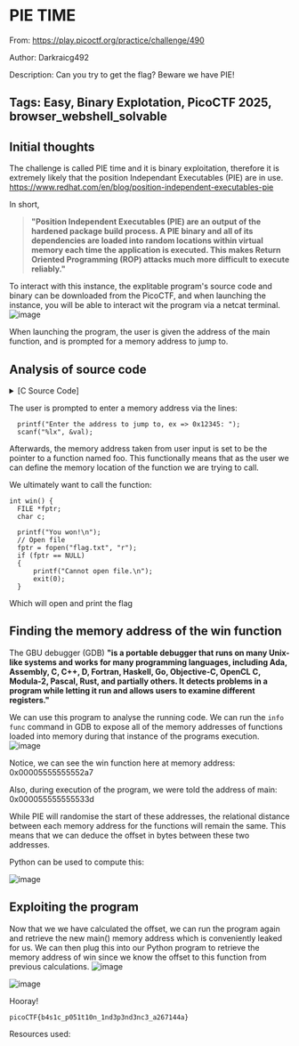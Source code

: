 <h1> PIE TIME </h1>

From: https://play.picoctf.org/practice/challenge/490

Author: Darkraicg492

Description: Can you try to get the flag? Beware we have PIE!

Tags: Easy, Binary Explotation, PicoCTF 2025, browser_webshell_solvable
---

<h2> Initial thoughts </h2>

The challenge is called PIE time and it is binary exploitation, therefore it is extremely likely that the position Independant Executables (PIE) are in use. https://www.redhat.com/en/blog/position-independent-executables-pie

In short,
>__"Position Independent Executables (PIE) are an output of the hardened package build process. A PIE binary and all of its dependencies are loaded into random locations within virtual memory each time the application is executed. This makes Return Oriented Programming (ROP) attacks much more difficult to execute reliably."__

To interact with this instance, the explitable program's source code and binary can be downloaded from the PicoCTF, and when launching the instance, you will be able to interact wit the program via a netcat terminal.
![image](https://github.com/user-attachments/assets/34d62907-22e1-4644-9350-8ac882e2ebd9)

When launching the program, the user is given the address of the main function, and is prompted for a memory address to jump to.


<h2> Analysis of source code </h2>

<details>
<summary>[C Source Code]</summary>
  
```
#include <stdio.h>
#include <stdlib.h>
#include <signal.h>
#include <unistd.h>

void segfault_handler() {
  printf("Segfault Occurred, incorrect address.\n");
  exit(0);
}

int win() {
  FILE *fptr;
  char c;

  printf("You won!\n");
  // Open file
  fptr = fopen("flag.txt", "r");
  if (fptr == NULL)
  {
      printf("Cannot open file.\n");
      exit(0);
  }

  // Read contents from file
  c = fgetc(fptr);
  while (c != EOF)
  {
      printf ("%c", c);
      c = fgetc(fptr);
  }

  printf("\n");
  fclose(fptr);
}

int main() {
  signal(SIGSEGV, segfault_handler);
  setvbuf(stdout, NULL, _IONBF, 0); // _IONBF = Unbuffered

  printf("Address of main: %p\n", &main);

  unsigned long val;
  printf("Enter the address to jump to, ex => 0x12345: ");
  scanf("%lx", &val);
  printf("Your input: %lx\n", val);

  void (*foo)(void) = (void (*)())val;
  foo();
}
```  
</details>

The user is prompted to enter a memory address via the lines:
```
  printf("Enter the address to jump to, ex => 0x12345: ");
  scanf("%lx", &val);
```

Afterwards, the memory address taken from user input is set to be the pointer to a function named foo. This functionally means that as the user we can define the memory location of the function we are trying to call.

We ultimately want to call the function:
```
int win() {
  FILE *fptr;
  char c;

  printf("You won!\n");
  // Open file
  fptr = fopen("flag.txt", "r");
  if (fptr == NULL)
  {
      printf("Cannot open file.\n");
      exit(0);
  }
```
Which will open and print the flag

<h2> Finding the memory address of the win function </h2>

The GBU debugger (GDB) __"is a portable debugger that runs on many Unix-like systems and works for many programming languages, including Ada, Assembly, C, C++, D, Fortran, Haskell, Go, Objective-C, OpenCL C, Modula-2, Pascal, Rust, and partially others. It detects problems in a program while letting it run and allows users to examine different registers."__

We can use this program to analyse the running code. We can run the `info func` command in GDB to expose all of the memory addresses of functions loaded into memory during that instance of the programs execution.
![image](https://github.com/user-attachments/assets/e999ebd2-6408-4d72-bc12-f27064fdecbb)

Notice, we can see the win function here at memory address: 0x00005555555552a7

Also, during execution of the program, we were told the address of main: 0x000055555555533d

While PIE will randomise the start of these addresses, the relational distance between each memory address for the functions will remain the same. This means that we can deduce the offset in bytes between these two addresses.

Python can be used to compute this:

![image](https://github.com/user-attachments/assets/7231f6dd-ad49-40df-a025-97ed69f24b1f)

<h2> Exploiting the program </h2>

Now that we we have calculated the offset, we can run the program again and retrieve the new main() memory address which is conveniently leaked for us. We can then plug this into our Python program to retrieve the memory address of win since we know the offset to this function from previous calculations.
![image](https://github.com/user-attachments/assets/a96a9c6c-702a-48bd-b657-abb514d42df3)

![image](https://github.com/user-attachments/assets/2356a256-2a44-4de0-b895-5b359fa5d302)

Hooray!

`picoCTF{b4s1c_p051t10n_1nd3p3nd3nc3_a267144a}`

Resources used:

